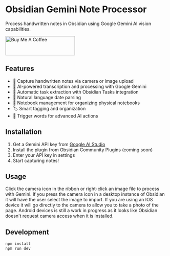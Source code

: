 # Obsidian Gemini Note Processor

Process handwritten notes in Obsidian using Google Gemini AI vision capabilities.

<a href="https://buymeacoffee.com/farsonic" target="_blank"><img src="https://cdn.buymeacoffee.com/buttons/v2/default-yellow.png" alt="Buy Me A Coffee" style="height: 60px; width: 217px;" ></a>



## Features
- 📸 Capture handwritten notes via camera or image upload
- 🤖 AI-powered transcription and processing with Google Gemini
- 📝 Automatic task extraction with Obsidian Tasks integration
- 📅 Natural language date parsing
- 📓 Notebook management for organizing physical notebooks
- 🏷️ Smart tagging and organization
- 🎯 Trigger words for advanced AI actions

## Installation

1. Get a Gemini API key from [Google AI Studio](https://makersuite.google.com/app/apikey)
2. Install the plugin from Obsidian Community Plugins (coming soon)
3. Enter your API key in settings
4. Start capturing notes!

## Usage

Click the camera icon in the ribbon or right-click an image file to process with Gemini. If you press the camera icon in a desktop instance of Obsidian it will have the user select the image to import. If you are using an IOS device it will go directly to the camera to allow you to take a photo of the page. Android devices is still a work in progress as it looks like Obsidian doesn't request camera access when it is installed. 

## Development
```bash
npm install
npm run dev